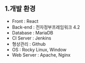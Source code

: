 <br>

## 1.개발 환경

- Front : React
- Back-end : 전자정부프레임워크 4.2
- Database : MariaDB
- CI Server : Jenkins
- 형상관리 : Github
- OS : Rocky Linux, Window
- Web Server : Apache, Nginx
<br>
